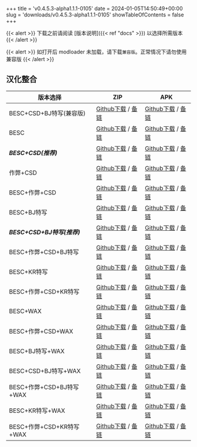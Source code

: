 
+++
title = 'v0.4.5.3-alpha1.1.1-0105'
date = 2024-01-05T14:50:49+00:00
slug = 'downloads/v0.4.5.3-alpha1.1.1-0105'
showTableOfContents = false
+++

{{< alert >}}
下载之前请阅读 [版本说明]({{< ref "docs" >}}) 以选择所需版本
{{< /alert >}}


{{< alert >}}
如打开后 modloader 未加载，请下载`兼容版`。正常情况下请勿使用兼容版
{{< /alert >}}

## 汉化整合

|         版本选择          |                                                                                                                                                                            ZIP                                                                                                                                                                             |                                                                                                                                                                            APK                                                                                                                                                                             |
|---------------------------|------------------------------------------------------------------------------------------------------------------------------------------------------------------------------------------------------------------------------------------------------------------------------------------------------------------------------------------------------------|------------------------------------------------------------------------------------------------------------------------------------------------------------------------------------------------------------------------------------------------------------------------------------------------------------------------------------------------------------|
|BESC+CSD+BJ特写(兼容版)    |[Github下载](https://github.com/sakarie9/DoL-Lyra/releases/download/v0.4.5.3-alpha1.1.1-0105/DoL-0.4.5.3-Lyra-a1.1.1-polyfill-besc-cheat-csd-sideviewbj-0105.zip ) / [备链](https://mirror.ghproxy.com/https://github.com/sakarie9/DoL-Lyra/releases/download/v0.4.5.3-alpha1.1.1-0105/DoL-0.4.5.3-Lyra-a1.1.1-polyfill-besc-cheat-csd-sideviewbj-0105.zip )|[Github下载](https://github.com/sakarie9/DoL-Lyra/releases/download/v0.4.5.3-alpha1.1.1-0105/DoL-0.4.5.3-Lyra-a1.1.1-polyfill-besc-cheat-csd-sideviewbj-0105.apk ) / [备链](https://mirror.ghproxy.com/https://github.com/sakarie9/DoL-Lyra/releases/download/v0.4.5.3-alpha1.1.1-0105/DoL-0.4.5.3-Lyra-a1.1.1-polyfill-besc-cheat-csd-sideviewbj-0105.apk )|
|BESC                       |[Github下载](https://github.com/sakarie9/DoL-Lyra/releases/download/v0.4.5.3-alpha1.1.1-0105/DoL-0.4.5.3-Lyra-a1.1.1-besc-0105.zip ) / [备链](https://mirror.ghproxy.com/https://github.com/sakarie9/DoL-Lyra/releases/download/v0.4.5.3-alpha1.1.1-0105/DoL-0.4.5.3-Lyra-a1.1.1-besc-0105.zip )                                                            |[Github下载](https://github.com/sakarie9/DoL-Lyra/releases/download/v0.4.5.3-alpha1.1.1-0105/DoL-0.4.5.3-Lyra-a1.1.1-besc-0105.apk ) / [备链](https://mirror.ghproxy.com/https://github.com/sakarie9/DoL-Lyra/releases/download/v0.4.5.3-alpha1.1.1-0105/DoL-0.4.5.3-Lyra-a1.1.1-besc-0105.apk )                                                            |
|***BESC+CSD(推荐)***       |[Github下载](https://github.com/sakarie9/DoL-Lyra/releases/download/v0.4.5.3-alpha1.1.1-0105/DoL-0.4.5.3-Lyra-a1.1.1-besc-csd-0105.zip ) / [备链](https://mirror.ghproxy.com/https://github.com/sakarie9/DoL-Lyra/releases/download/v0.4.5.3-alpha1.1.1-0105/DoL-0.4.5.3-Lyra-a1.1.1-besc-csd-0105.zip )                                                    |[Github下载](https://github.com/sakarie9/DoL-Lyra/releases/download/v0.4.5.3-alpha1.1.1-0105/DoL-0.4.5.3-Lyra-a1.1.1-besc-csd-0105.apk ) / [备链](https://mirror.ghproxy.com/https://github.com/sakarie9/DoL-Lyra/releases/download/v0.4.5.3-alpha1.1.1-0105/DoL-0.4.5.3-Lyra-a1.1.1-besc-csd-0105.apk )                                                    |
|作弊+CSD                   |[Github下载](https://github.com/sakarie9/DoL-Lyra/releases/download/v0.4.5.3-alpha1.1.1-0105/DoL-0.4.5.3-Lyra-a1.1.1-cheat-csd-0105.zip ) / [备链](https://mirror.ghproxy.com/https://github.com/sakarie9/DoL-Lyra/releases/download/v0.4.5.3-alpha1.1.1-0105/DoL-0.4.5.3-Lyra-a1.1.1-cheat-csd-0105.zip )                                                  |[Github下载](https://github.com/sakarie9/DoL-Lyra/releases/download/v0.4.5.3-alpha1.1.1-0105/DoL-0.4.5.3-Lyra-a1.1.1-cheat-csd-0105.apk ) / [备链](https://mirror.ghproxy.com/https://github.com/sakarie9/DoL-Lyra/releases/download/v0.4.5.3-alpha1.1.1-0105/DoL-0.4.5.3-Lyra-a1.1.1-cheat-csd-0105.apk )                                                  |
|BESC+作弊+CSD              |[Github下载](https://github.com/sakarie9/DoL-Lyra/releases/download/v0.4.5.3-alpha1.1.1-0105/DoL-0.4.5.3-Lyra-a1.1.1-besc-cheat-csd-0105.zip ) / [备链](https://mirror.ghproxy.com/https://github.com/sakarie9/DoL-Lyra/releases/download/v0.4.5.3-alpha1.1.1-0105/DoL-0.4.5.3-Lyra-a1.1.1-besc-cheat-csd-0105.zip )                                        |[Github下载](https://github.com/sakarie9/DoL-Lyra/releases/download/v0.4.5.3-alpha1.1.1-0105/DoL-0.4.5.3-Lyra-a1.1.1-besc-cheat-csd-0105.apk ) / [备链](https://mirror.ghproxy.com/https://github.com/sakarie9/DoL-Lyra/releases/download/v0.4.5.3-alpha1.1.1-0105/DoL-0.4.5.3-Lyra-a1.1.1-besc-cheat-csd-0105.apk )                                        |
|BESC+BJ特写                |[Github下载](https://github.com/sakarie9/DoL-Lyra/releases/download/v0.4.5.3-alpha1.1.1-0105/DoL-0.4.5.3-Lyra-a1.1.1-besc-sideviewbj-0105.zip ) / [备链](https://mirror.ghproxy.com/https://github.com/sakarie9/DoL-Lyra/releases/download/v0.4.5.3-alpha1.1.1-0105/DoL-0.4.5.3-Lyra-a1.1.1-besc-sideviewbj-0105.zip )                                      |[Github下载](https://github.com/sakarie9/DoL-Lyra/releases/download/v0.4.5.3-alpha1.1.1-0105/DoL-0.4.5.3-Lyra-a1.1.1-besc-sideviewbj-0105.apk ) / [备链](https://mirror.ghproxy.com/https://github.com/sakarie9/DoL-Lyra/releases/download/v0.4.5.3-alpha1.1.1-0105/DoL-0.4.5.3-Lyra-a1.1.1-besc-sideviewbj-0105.apk )                                      |
|***BESC+CSD+BJ特写(推荐)***|[Github下载](https://github.com/sakarie9/DoL-Lyra/releases/download/v0.4.5.3-alpha1.1.1-0105/DoL-0.4.5.3-Lyra-a1.1.1-besc-csd-sideviewbj-0105.zip ) / [备链](https://mirror.ghproxy.com/https://github.com/sakarie9/DoL-Lyra/releases/download/v0.4.5.3-alpha1.1.1-0105/DoL-0.4.5.3-Lyra-a1.1.1-besc-csd-sideviewbj-0105.zip )                              |[Github下载](https://github.com/sakarie9/DoL-Lyra/releases/download/v0.4.5.3-alpha1.1.1-0105/DoL-0.4.5.3-Lyra-a1.1.1-besc-csd-sideviewbj-0105.apk ) / [备链](https://mirror.ghproxy.com/https://github.com/sakarie9/DoL-Lyra/releases/download/v0.4.5.3-alpha1.1.1-0105/DoL-0.4.5.3-Lyra-a1.1.1-besc-csd-sideviewbj-0105.apk )                              |
|BESC+作弊+CSD+BJ特写       |[Github下载](https://github.com/sakarie9/DoL-Lyra/releases/download/v0.4.5.3-alpha1.1.1-0105/DoL-0.4.5.3-Lyra-a1.1.1-besc-cheat-csd-sideviewbj-0105.zip ) / [备链](https://mirror.ghproxy.com/https://github.com/sakarie9/DoL-Lyra/releases/download/v0.4.5.3-alpha1.1.1-0105/DoL-0.4.5.3-Lyra-a1.1.1-besc-cheat-csd-sideviewbj-0105.zip )                  |[Github下载](https://github.com/sakarie9/DoL-Lyra/releases/download/v0.4.5.3-alpha1.1.1-0105/DoL-0.4.5.3-Lyra-a1.1.1-besc-cheat-csd-sideviewbj-0105.apk ) / [备链](https://mirror.ghproxy.com/https://github.com/sakarie9/DoL-Lyra/releases/download/v0.4.5.3-alpha1.1.1-0105/DoL-0.4.5.3-Lyra-a1.1.1-besc-cheat-csd-sideviewbj-0105.apk )                  |
|BESC+KR特写                |[Github下载](https://github.com/sakarie9/DoL-Lyra/releases/download/v0.4.5.3-alpha1.1.1-0105/DoL-0.4.5.3-Lyra-a1.1.1-besc-sideviewkr-0105.zip ) / [备链](https://mirror.ghproxy.com/https://github.com/sakarie9/DoL-Lyra/releases/download/v0.4.5.3-alpha1.1.1-0105/DoL-0.4.5.3-Lyra-a1.1.1-besc-sideviewkr-0105.zip )                                      |[Github下载](https://github.com/sakarie9/DoL-Lyra/releases/download/v0.4.5.3-alpha1.1.1-0105/DoL-0.4.5.3-Lyra-a1.1.1-besc-sideviewkr-0105.apk ) / [备链](https://mirror.ghproxy.com/https://github.com/sakarie9/DoL-Lyra/releases/download/v0.4.5.3-alpha1.1.1-0105/DoL-0.4.5.3-Lyra-a1.1.1-besc-sideviewkr-0105.apk )                                      |
|BESC+作弊+CSD+KR特写       |[Github下载](https://github.com/sakarie9/DoL-Lyra/releases/download/v0.4.5.3-alpha1.1.1-0105/DoL-0.4.5.3-Lyra-a1.1.1-besc-cheat-csd-sideviewkr-0105.zip ) / [备链](https://mirror.ghproxy.com/https://github.com/sakarie9/DoL-Lyra/releases/download/v0.4.5.3-alpha1.1.1-0105/DoL-0.4.5.3-Lyra-a1.1.1-besc-cheat-csd-sideviewkr-0105.zip )                  |[Github下载](https://github.com/sakarie9/DoL-Lyra/releases/download/v0.4.5.3-alpha1.1.1-0105/DoL-0.4.5.3-Lyra-a1.1.1-besc-cheat-csd-sideviewkr-0105.apk ) / [备链](https://mirror.ghproxy.com/https://github.com/sakarie9/DoL-Lyra/releases/download/v0.4.5.3-alpha1.1.1-0105/DoL-0.4.5.3-Lyra-a1.1.1-besc-cheat-csd-sideviewkr-0105.apk )                  |
|BESC+WAX                   |[Github下载](https://github.com/sakarie9/DoL-Lyra/releases/download/v0.4.5.3-alpha1.1.1-0105/DoL-0.4.5.3-Lyra-a1.1.1-besc-wax-0105.zip ) / [备链](https://mirror.ghproxy.com/https://github.com/sakarie9/DoL-Lyra/releases/download/v0.4.5.3-alpha1.1.1-0105/DoL-0.4.5.3-Lyra-a1.1.1-besc-wax-0105.zip )                                                    |[Github下载](https://github.com/sakarie9/DoL-Lyra/releases/download/v0.4.5.3-alpha1.1.1-0105/DoL-0.4.5.3-Lyra-a1.1.1-besc-wax-0105.apk ) / [备链](https://mirror.ghproxy.com/https://github.com/sakarie9/DoL-Lyra/releases/download/v0.4.5.3-alpha1.1.1-0105/DoL-0.4.5.3-Lyra-a1.1.1-besc-wax-0105.apk )                                                    |
|BESC+作弊+CSD+WAX          |[Github下载](https://github.com/sakarie9/DoL-Lyra/releases/download/v0.4.5.3-alpha1.1.1-0105/DoL-0.4.5.3-Lyra-a1.1.1-besc-wax-cheat-csd-0105.zip ) / [备链](https://mirror.ghproxy.com/https://github.com/sakarie9/DoL-Lyra/releases/download/v0.4.5.3-alpha1.1.1-0105/DoL-0.4.5.3-Lyra-a1.1.1-besc-wax-cheat-csd-0105.zip )                                |[Github下载](https://github.com/sakarie9/DoL-Lyra/releases/download/v0.4.5.3-alpha1.1.1-0105/DoL-0.4.5.3-Lyra-a1.1.1-besc-wax-cheat-csd-0105.apk ) / [备链](https://mirror.ghproxy.com/https://github.com/sakarie9/DoL-Lyra/releases/download/v0.4.5.3-alpha1.1.1-0105/DoL-0.4.5.3-Lyra-a1.1.1-besc-wax-cheat-csd-0105.apk )                                |
|BESC+BJ特写+WAX            |[Github下载](https://github.com/sakarie9/DoL-Lyra/releases/download/v0.4.5.3-alpha1.1.1-0105/DoL-0.4.5.3-Lyra-a1.1.1-besc-wax-sideviewbj-0105.zip ) / [备链](https://mirror.ghproxy.com/https://github.com/sakarie9/DoL-Lyra/releases/download/v0.4.5.3-alpha1.1.1-0105/DoL-0.4.5.3-Lyra-a1.1.1-besc-wax-sideviewbj-0105.zip )                              |[Github下载](https://github.com/sakarie9/DoL-Lyra/releases/download/v0.4.5.3-alpha1.1.1-0105/DoL-0.4.5.3-Lyra-a1.1.1-besc-wax-sideviewbj-0105.apk ) / [备链](https://mirror.ghproxy.com/https://github.com/sakarie9/DoL-Lyra/releases/download/v0.4.5.3-alpha1.1.1-0105/DoL-0.4.5.3-Lyra-a1.1.1-besc-wax-sideviewbj-0105.apk )                              |
|BESC+CSD+BJ特写+WAX        |[Github下载](https://github.com/sakarie9/DoL-Lyra/releases/download/v0.4.5.3-alpha1.1.1-0105/DoL-0.4.5.3-Lyra-a1.1.1-besc-wax-csd-sideviewbj-0105.zip ) / [备链](https://mirror.ghproxy.com/https://github.com/sakarie9/DoL-Lyra/releases/download/v0.4.5.3-alpha1.1.1-0105/DoL-0.4.5.3-Lyra-a1.1.1-besc-wax-csd-sideviewbj-0105.zip )                      |[Github下载](https://github.com/sakarie9/DoL-Lyra/releases/download/v0.4.5.3-alpha1.1.1-0105/DoL-0.4.5.3-Lyra-a1.1.1-besc-wax-csd-sideviewbj-0105.apk ) / [备链](https://mirror.ghproxy.com/https://github.com/sakarie9/DoL-Lyra/releases/download/v0.4.5.3-alpha1.1.1-0105/DoL-0.4.5.3-Lyra-a1.1.1-besc-wax-csd-sideviewbj-0105.apk )                      |
|BESC+作弊+CSD+BJ特写+WAX   |[Github下载](https://github.com/sakarie9/DoL-Lyra/releases/download/v0.4.5.3-alpha1.1.1-0105/DoL-0.4.5.3-Lyra-a1.1.1-besc-wax-cheat-csd-sideviewbj-0105.zip ) / [备链](https://mirror.ghproxy.com/https://github.com/sakarie9/DoL-Lyra/releases/download/v0.4.5.3-alpha1.1.1-0105/DoL-0.4.5.3-Lyra-a1.1.1-besc-wax-cheat-csd-sideviewbj-0105.zip )          |[Github下载](https://github.com/sakarie9/DoL-Lyra/releases/download/v0.4.5.3-alpha1.1.1-0105/DoL-0.4.5.3-Lyra-a1.1.1-besc-wax-cheat-csd-sideviewbj-0105.apk ) / [备链](https://mirror.ghproxy.com/https://github.com/sakarie9/DoL-Lyra/releases/download/v0.4.5.3-alpha1.1.1-0105/DoL-0.4.5.3-Lyra-a1.1.1-besc-wax-cheat-csd-sideviewbj-0105.apk )          |
|BESC+KR特写+WAX            |[Github下载](https://github.com/sakarie9/DoL-Lyra/releases/download/v0.4.5.3-alpha1.1.1-0105/DoL-0.4.5.3-Lyra-a1.1.1-besc-wax-sideviewkr-0105.zip ) / [备链](https://mirror.ghproxy.com/https://github.com/sakarie9/DoL-Lyra/releases/download/v0.4.5.3-alpha1.1.1-0105/DoL-0.4.5.3-Lyra-a1.1.1-besc-wax-sideviewkr-0105.zip )                              |[Github下载](https://github.com/sakarie9/DoL-Lyra/releases/download/v0.4.5.3-alpha1.1.1-0105/DoL-0.4.5.3-Lyra-a1.1.1-besc-wax-sideviewkr-0105.apk ) / [备链](https://mirror.ghproxy.com/https://github.com/sakarie9/DoL-Lyra/releases/download/v0.4.5.3-alpha1.1.1-0105/DoL-0.4.5.3-Lyra-a1.1.1-besc-wax-sideviewkr-0105.apk )                              |
|BESC+作弊+CSD+KR特写+WAX   |[Github下载](https://github.com/sakarie9/DoL-Lyra/releases/download/v0.4.5.3-alpha1.1.1-0105/DoL-0.4.5.3-Lyra-a1.1.1-besc-wax-cheat-csd-sideviewkr-0105.zip ) / [备链](https://mirror.ghproxy.com/https://github.com/sakarie9/DoL-Lyra/releases/download/v0.4.5.3-alpha1.1.1-0105/DoL-0.4.5.3-Lyra-a1.1.1-besc-wax-cheat-csd-sideviewkr-0105.zip )          |[Github下载](https://github.com/sakarie9/DoL-Lyra/releases/download/v0.4.5.3-alpha1.1.1-0105/DoL-0.4.5.3-Lyra-a1.1.1-besc-wax-cheat-csd-sideviewkr-0105.apk ) / [备链](https://mirror.ghproxy.com/https://github.com/sakarie9/DoL-Lyra/releases/download/v0.4.5.3-alpha1.1.1-0105/DoL-0.4.5.3-Lyra-a1.1.1-besc-wax-cheat-csd-sideviewkr-0105.apk )          |
